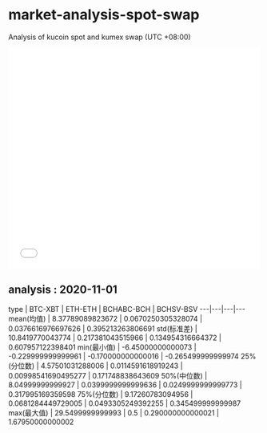 # market-analysis-spot-swap
Analysis of kucoin spot and kumex swap (UTC +08:00)

<iframe width="100%" height="440" src="./data.html" frameborder="no" border="0" scrolling="no"></iframe>

## analysis : 2020-11-01

type | BTC-XBT | ETH-ETH | BCHABC-BCH | BCHSV-BSV 
---|---|---|---
mean(均值) | 8.37789089823672 | 0.0670250305328074 | 0.0376616976697626 | 0.395213263806691
std(标准差) | 10.8419770043774 | 0.217381043515966 | 0.134954316664372 | 0.607957122398401
min(最小值) | -6.45000000000073 | -0.229999999999961 | -0.170000000000016 | -0.265499999999974
25%(分位数) | 4.57501031288006 | 0.0114591618919243 | 0.00998541690495277 | 0.171748838643609
50%(中位数) | 8.04999999999927 | 0.0399999999999636 | 0.0249999999999773 | 0.317995169359598
75%(分位数) | 9.17260783094956 | 0.0681284449729005 | 0.0493305249392255 | 0.345499999999987
max(最大值) | 29.5499999999993 | 0.5 | 0.290000000000021 | 1.67950000000002
